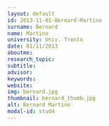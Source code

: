 ```yaml
---
layout: default 
id: 2013-11-01-Bernard-Martino
surname: Bernard
name: Martino
university: Univ. Trento
date: 01/11/2013
aboutme: 
research_topic: 
subtitle: 
advisor: 
keywords: 
website: 
img: bernard.jpg
thumbnail: bernard_thumb.jpg
alt: Bernard Martino
modal-id: stud4
---
```

